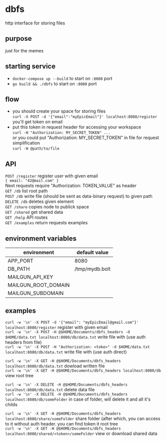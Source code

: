 # dbfs
http interface for storing files

## purpose
just for the memes

## starting service
- `docker-compose up --build` to start on `:8080` port
- `go build && ./dbfs` to start on `:8080` port 

## flow
- you should create your space for storing files  
`curl -X POST -d '{"email":"myEpicEmail"}' localhost:8080/register`  
you'll get token on email
- put this token in request header for accessing your workspace  
`curl -H "Authorization: MY_SECRET_TOKEN" ...`  
or you could put "Authorization: MY_SECRET_TOKEN" in file for request simplification  
`curl -H @path/to/file`  

## API
`POST /register` register user with given email  
`{ email: "42@mail.com" }`  
Next requests require "Authorization: TOKEN_VALUE" as header  
`GET /db` list root path  
`POST /db` write file (should be sent as data-binary request) to given path  
`DELETE /db` deletes given element  
`GET /share` copies node to publick space  
`GET /shared` get shared data  
`GET /help` API routes  
`GET /examples` return requests examples  

## environment variables

| environment    	| default value  |
|-----------------------|----------------|
| APP_PORT       	      | 8080           |
| DB_PATH             	| /tmp/mydb.bolt |
| MAILGUN_API_KEY      	|                |
| MAILGUN_ROOT_DOMAIN	|                |
| MAILGUN_SUBDOMAIN	   |                |

## examples
`curl -w '\n' -X POST -d '{"email": "myEpicEmail@gmail.com"}' localhost:8080/register` register with given email  
`curl -w '\n' -X POST -H @$HOME/Documents/dbfs_headers -d $HOME/data.txt localhost:8080/db/data.txt` write file with (use auth headers from file)  
`curl -w '\n' -X POST -H "Authorization: <toke>" -d $HOME/data.txt localhost:8080/db/data.txt` write file with (use auth direct)  

`curl -w '\n' -X GET -H @$HOME/Documents/dbfs_headers localhost:8080/db/data.txt` dowload written file  
`curl -w '\n' -X GET -H @$HOME/Documents/dbfs_headers localhost:8080/db` view root tree  

`curl -w '\n' -X DELETE -H @$HOME/Documents/dbfs_headers localhost:8080/db/data.txt` delete data file  
`curl -w '\n' -X DELETE -H @$HOME/Documents/dbfs_headers localhost:8080/db/someFolder` in case of folder, will delete it and all it's childs  

`curl -w '\n' -X GET -H @$HOME/Documents/dbfs_headers localhost:8080/share/someFolder` share folder (after which, you can access to it without auth header. you can find token it root tree  
`curl -w '\n' -X GET -H @$HOME/Documents/dbfs_headers localhost:8080/shared/<token>/someFolder` view or download shared data  
